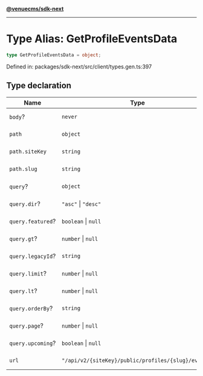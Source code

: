[**@venuecms/sdk-next**](../Index.md)

***

# Type Alias: GetProfileEventsData

```ts
type GetProfileEventsData = object;
```

Defined in: packages/sdk-next/src/client/types.gen.ts:397

## Type declaration

| Name | Type | Defined in |
| ------ | ------ | ------ |
| <a id="body"></a> `body`? | `never` | packages/sdk-next/src/client/types.gen.ts:398 |
| <a id="path"></a> `path` | `object` | packages/sdk-next/src/client/types.gen.ts:399 |
| `path.siteKey` | `string` | packages/sdk-next/src/client/types.gen.ts:400 |
| `path.slug` | `string` | packages/sdk-next/src/client/types.gen.ts:401 |
| <a id="query"></a> `query`? | `object` | packages/sdk-next/src/client/types.gen.ts:403 |
| `query.dir`? | `"asc"` \| `"desc"` | packages/sdk-next/src/client/types.gen.ts:407 |
| `query.featured`? | `boolean` \| `null` | packages/sdk-next/src/client/types.gen.ts:408 |
| `query.gt`? | `number` \| `null` | packages/sdk-next/src/client/types.gen.ts:411 |
| `query.legacyId`? | `string` | packages/sdk-next/src/client/types.gen.ts:412 |
| `query.limit`? | `number` \| `null` | packages/sdk-next/src/client/types.gen.ts:404 |
| `query.lt`? | `number` \| `null` | packages/sdk-next/src/client/types.gen.ts:410 |
| `query.orderBy`? | `string` | packages/sdk-next/src/client/types.gen.ts:406 |
| `query.page`? | `number` \| `null` | packages/sdk-next/src/client/types.gen.ts:405 |
| `query.upcoming`? | `boolean` \| `null` | packages/sdk-next/src/client/types.gen.ts:409 |
| <a id="url"></a> `url` | `"/api/v2/{siteKey}/public/profiles/{slug}/events"` | packages/sdk-next/src/client/types.gen.ts:414 |

